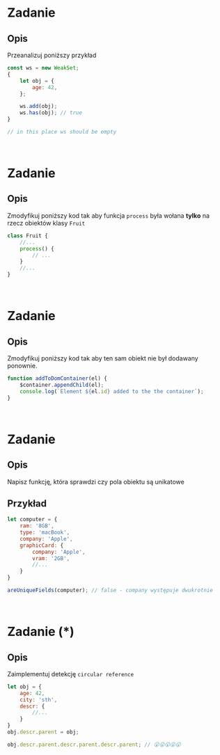 # Zadanie
## Opis
Przeanalizuj poniższy przykład

```javascript
const ws = new WeakSet;
{
    let obj = {
        age: 42,
    };

    ws.add(obj);
    ws.has(obj); // true
}

// in this place ws should be empty
```

<br>

# Zadanie
## Opis
Zmodyfikuj poniższy kod tak aby funkcja `process` była wołana **tylko** na rzecz obiektów klasy `Fruit`

```javascript
class Fruit {
    //...
    process() {
        // ...
    }
    //...
}
```

<br>

# Zadanie
## Opis
Zmodyfikuj poniższy kod tak aby ten sam obiekt nie był dodawany ponownie.
```javascript
function addToDomContainer(el) {
    $container.appendChild(el);
    console.log(`Element ${el.id} added to the the container`);
}
```

<br>

# Zadanie
## Opis
Napisz funkcję, która sprawdzi czy pola obiektu są unikatowe

## Przykład
```javascript
let computer = {
    ram: '8GB',
    type: 'macBook',
    company: 'Apple',
    graphicCard: {
        company: 'Apple',
        vram: '2GB',
        //...
    }
}

areUniqueFields(computer); // false - company występuje dwukrotnie
```

<br>

# Zadanie (*)
## Opis
Zaimplementuj detekcję `circular reference`
```javascript
let obj = {
    age: 42,
    city: 'sth',
    descr: {
        //...
    }
}
obj.descr.parent = obj;

obj.descr.parent.descr.parent.descr.parent; // 😮😮😮😮😮
```
 
